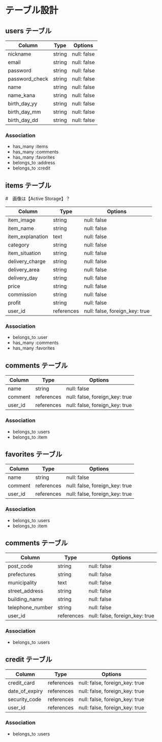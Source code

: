 # テーブル設計

## users テーブル

| Column         | Type   | Options     |
| -------------- | ------ | ----------- |
| nickname       | string | null: false |
| email          | string | null: false |
| password       | string | null: false |
| password_check | string | null: false |
| name           | string | null: false |
| name_kana      | string | null: false |
| birth_day_yy   | string | null: false |
| birth_day_mm   | string | null: false |
| birth_day_dd   | string | null: false |

### Association

- has_many :items
- has_many :comments
- has_many :favorites
- belongs_to :address
- belongs_to :credit

## items テーブル

#　画像は【Active Storage】？

| Column           | Type       | Options                        |
| ---------------- | ---------- | ------------------------------ |
| item_image       | string     | null: false                    |
| item_name        | string     | null: false                    |
| item_explanation | text       | null: false                    |
| category         | string     | null: false                    |
| item_situation   | string     | null: false                    |
| delivery_charge  | string     | null: false                    |
| delivery_area    | string     | null: false                    |
| delivery_day     | string     | null: false                    |
| price            | string     | null: false                    |
| commission       | string     | null: false                    |
| profit           | string     | null: false                    |
| user_id          | references | null: false, foreign_key: true |

### Association

- belongs_to :user
- has_many :comments
- has_many :favorites

## comments テーブル

| Column  | Type       | Options                        |
| ------- | ---------- | ------------------------------ |
| name    | string     | null: false                    |
| comment | references | null: false, foreign_key: true |
| user_id | references | null: false, foreign_key: true |

### Association

- belongs_to :users
- belongs_to :item

## favorites テーブル

| Column  | Type       | Options                        |
| ------- | ---------- | ------------------------------ |
| name    | string     | null: false                    |
| comment | references | null: false, foreign_key: true |
| user_id | references | null: false, foreign_key: true |

### Association

- belongs_to :users
- belongs_to :item

## comments テーブル

| Column           | Type       | Options                        |
| ---------------- | ---------- | ------------------------------ |
| post_code        | string     | null: false                    |
| prefectures      | string     | null: false                    |
| municipality     | text       | null: false                    |
| street_address   | string     | null: false                    |
| building_name    | string     | null: false                    |
| telephone_number | string     | null: false                    |
| user_id          | references | null: false, foreign_key: true |

### Association

- belongs_to :users

## credit テーブル

| Column         | Type       | Options                        |
| -------------- | ---------- | ------------------------------ |
| credit_card    | references | null: false, foreign_key: true |
| date_of_expiry | references | null: false, foreign_key: true |
| security_code  | references | null: false, foreign_key: true |
| user_id        | references | null: false, foreign_key: true |

### Association

- belongs_to :users
